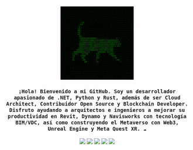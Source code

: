 <div align="center">
    <p>
        <img src="Images/C4tcr4sh.gif" height="200" />
    </p>
    <h4 align="center"><samp>¡Hola! Bienvenido a mi GitHub. Soy un desarrollador apasionado de .NET, Python y Rust, además de ser Cloud Architect, Contribuidor Open Source y Blockchain Developer. Disfruto ayudando a arquitectos e ingenieros a mejorar su productividad en Revit, Dynamo y Navisworks con tecnología BIM/VDC, así como construyendo el Metaverso con Web3, Unreal Engine y Meta Quest XR. ☁️</samp></h4>
    <p>
        <img src="https://img.shields.io/badge/c++-%2300599C.svg?style=for-the-badge&logo=c%2B%2B&logoColor=white&color=black&labelColor=crimson" />
        <img src="https://img.shields.io/badge/c%23-%23239120.svg?style=for-the-badge&logo=c-sharp&logoColor=white&color=black&labelColor=crimson" />
        <img src="https://img.shields.io/badge/.NET-5C2D91?style=for-the-badge&logo=.net&logoColor=white&color=black&labelColor=crimson" />
        <img src="https://img.shields.io/badge/Python-000000.svg?style=for-the-badge&logo=Python&logoColor=white&color=black&labelColor=crimson" />
        <img src="https://img.shields.io/badge/Rust-000000.svg?style=for-the-badge&logo=Rust&logoColor=white&color=black&labelColor=crimson"/>
    </p>
</div>
